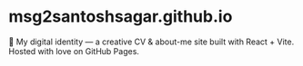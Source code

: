 # msg2santoshsagar.github.io
🚀 My digital identity — a creative CV &amp; about-me site built with React + Vite. Hosted with love on GitHub Pages.
